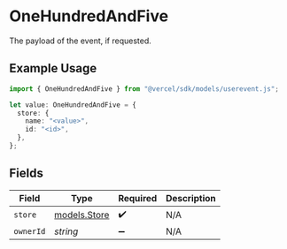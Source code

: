 # OneHundredAndFive

The payload of the event, if requested.

## Example Usage

```typescript
import { OneHundredAndFive } from "@vercel/sdk/models/userevent.js";

let value: OneHundredAndFive = {
  store: {
    name: "<value>",
    id: "<id>",
  },
};
```

## Fields

| Field                              | Type                               | Required                           | Description                        |
| ---------------------------------- | ---------------------------------- | ---------------------------------- | ---------------------------------- |
| `store`                            | [models.Store](../models/store.md) | :heavy_check_mark:                 | N/A                                |
| `ownerId`                          | *string*                           | :heavy_minus_sign:                 | N/A                                |